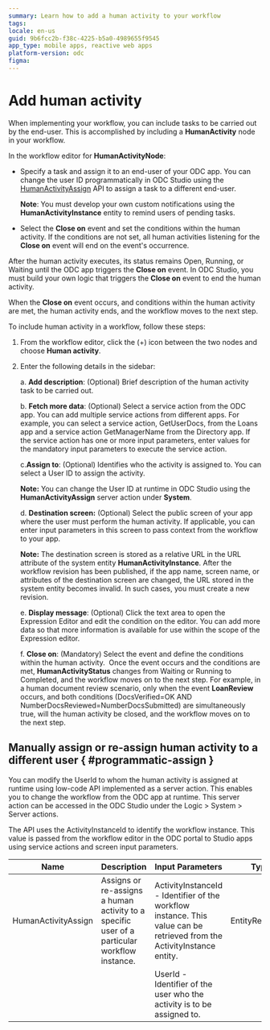 ```yaml
---
summary: Learn how to add a human activity to your workflow
tags:
locale: en-us
guid: 9b6fcc2b-f38c-4225-b5a0-4989655f9545
app_type: mobile apps, reactive web apps
platform-version: odc
figma:
---
```


# Add human activity

When implementing your workflow, you can include tasks to be carried out by the end-user. This is accomplished by including a **HumanActivity** node in your workflow. 

In the workflow editor for **HumanActivityNode**:

* Specify a task and assign it to an end-user of your ODC app. You can change the user ID programmatically in ODC Studio using the [HumanActivityAssign](#programmatic-assign) API to assign a task to a different end-user. 

    **Note**: You must develop your own custom notifications using the **HumanActivityInstance** entity to remind users of pending tasks.

* Select the **Close on** event and set the conditions within the human activity. If the conditions are not set, all human activities listening for the **Close on** event will end on the event's occurrence.

After the human activity executes, its status remains Open, Running, or Waiting until the ODC app triggers the **Close on** event. In ODC Studio, you must build your own logic that triggers the **Close on** event to end the human activity. 

When the **Close on** event occurs, and conditions within the human activity are met, the human activity ends, and the workflow moves to the next step.

To include human activity in a workflow, follow these steps:

1. From the workflow editor, click the (+) icon between the two nodes and choose **Human activity**.

1. Enter the following details in the sidebar:

    a. **Add description**: (Optional) Brief description of the human activity task to be carried out.

    b. **Fetch more data**: (Optional) Select a service action from the ODC app. You can add multiple service actions from different apps. For example, you can select a service action, GetUserDocs, from the Loans app and a service action GetManagerName from the Directory app. If the service action has one or more input parameters, enter values for the mandatory input parameters to execute the service action. 

    c.**Assign to**: (Optional) Identifies who the activity is assigned to. You can select a User ID to assign the activity.  

    **Note:** You can change the User ID at runtime in ODC Studio using the **HumanActivityAssign** server action under **System**.

    d. **Destination screen:** (Optional) Select the public screen of your app where the user must perform the human activity. If applicable, you can enter input parameters in this screen to pass context from the workflow to your app.

    **Note:** The destination screen is stored as a relative URL in the URL attribute of the system entity **HumanActivityInstance**. After the workflow revision has been published, if the app name, screen name, or attributes of the destination screen are changed, the URL stored in the system entity becomes invalid. In such cases, you must create a new revision.

    e. **Display message**: (Optional) Click the text area to open the Expression Editor and edit the condition on the editor. You can add more data so that more information is available for use within the scope of the Expression editor.

    f. **Close on**: (Mandatory) Select the event and define the conditions within the human activity.  Once the event occurs and the conditions are met, **HumanActivityStatus** changes from Waiting or Running to Completed, and the workflow moves on to the next step. For example, in a human document review scenario, only when the event **LoanReview** occurs, and both conditions (DocsVerified=OK AND NumberDocsReviewed=NumberDocsSubmitted) are simultaneously true, will the human activity be closed, and the workflow moves on to the next step.

## Manually assign or re-assign human activity to a different user { #programmatic-assign }

You can modify the UserId to whom the human activity is assigned at runtime using low-code API implemented as a server action. This enables you to change the workflow from the ODC app at runtime. This server action can be accessed in the ODC Studio under the Logic > System > Server actions. 

The API uses the ActivityInstanceId to identify the workflow instance. This value is passed from the workflow editor in the ODC portal to Studio apps using service actions and screen input parameters.
 
**Name** |  **Description** |  **Input Parameters**| **Type** | Mandatory/Optional
---|---|---|---|---
 HumanActivityAssign| Assigns or re-assigns a human activity to a specific user of a particular workflow instance. |ActivityInstanceId - Identifier of the workflow instance. This value can be retrieved from the ActivityInstance entity. |EntityReference | Mandatory
 | | |UserId - Identifier of the user who the activity is to be assigned to. | |  Mandatory

